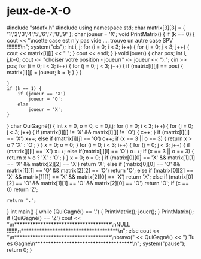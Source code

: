 # jeux-de-X-O
#include "stdafx.h"
#include <iostream>
using namespace std;
char matrix[3][3] = { '1','2','3','4','5','6','7','8','9' };
char joueur = 'X';
void PrintMatrix() {
	if (k == 0) {
		cout << "\ncette case est n'y pas vide .... trouve un autre case SPV !!!!!!!!!\n";
	system("cls");
	int i, j;
	for (i = 0; i < 3; i++) {
		for (j = 0; j < 3; j++) {
			cout << matrix[i][j] << "  ";
		}
		cout << endl;
	}
}
void jouer() {
	char pos;
	int i, j,k=0;
	cout << "choiser votre position - joueur(" << joueur << "):";
	cin >> pos;
	for (i = 0; i < 3; i++) {
		for (j = 0; j < 3; j++) {
			if (matrix[i][j] == pos) {
					matrix[i][j] = joueur;
					k = 1;
				}
			}
		}
	
	}
	if (k == 1) {
		if (joueur == 'X')
			joueur = 'O';
		else
			joueur = 'X';
	}
} 
char QuiGagné() {
	int x = 0, o = 0, c = 0,i,j;
	for (i = 0; i < 3; i++) {
		for (j = 0; j < 3; j++) {
			if (matrix[i][j] != 'X' && matrix[i][j] != 'O') {
				c++;
			}
			if (matrix[i][j] == 'X') x++;
			else if (matrix[i][j] == 'O') o++;
			if (x == 3 || o == 3) {
				return x > o ? 'X' : 'O';
			}
		}
		x = 0; o = 0;
	}
	for (i = 0; i < 3; i++) {
		for (j = 0; j < 3; j++) {
			if (matrix[j][i] == 'X') x++;
			else if(matrix[j][i] == 'O') o++;
			if (x == 3 || o == 3) {
				return x > o ? 'X' : 'O';
			}
		}
		x = 0; o = 0;
	}
	if (matrix[0][0] == 'X' && matrix[1][1] == 'X' && matrix[2][2] == 'X') return 'X';
	else if (matrix[0][0] == 'O' && matrix[1][1] == 'O' && matrix[2][2] == 'O') return 'O';
	else if (matrix[0][2] == 'X' && matrix[1][1] == 'X' && matrix[2][0] == 'X') return 'X';
	else if (matrix[0][2] == 'O' && matrix[1][1] == 'O' && matrix[2][0] == 'O') return 'O';
	if (c == 0) return 'Z';

	return '.';
}
int main()
{
	while (QuiGagné() == '.')
	{
		PrintMatrix();
		jouer();
	}
	PrintMatrix();
	if (QuiGagné() == 'Z')
		cout << "\n*************************************\nNULL !!!!!!\n*************************************\n";
	else
		cout << "\n*************************************\nbravo(" << QuiGagné() << ") Tu es Gagne\n*************************************\n";
		system("pause");
    return 0;
}

